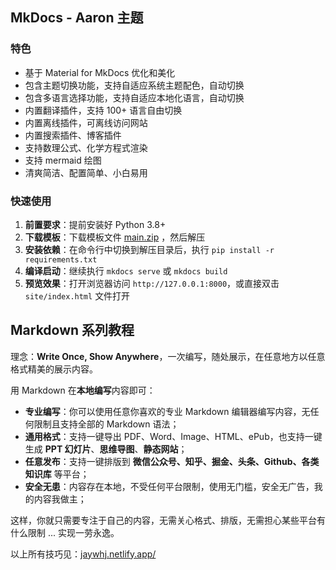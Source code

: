 ## MkDocs - Aaron 主题

### 特色

- 基于 Material for MkDocs 优化和美化
- 包含主题切换功能，支持自适应系统主题配色，自动切换
- 包含多语言选择功能，支持自适应本地化语言，自动切换
- 内置翻译插件，支持 100+ 语言自由切换
- 内置离线插件，可离线访问网站
- 内置搜索插件、博客插件
- 支持数理公式、化学方程式渲染
- 支持 mermaid 绘图
- 清爽简洁、配置简单、小白易用

### 快速使用

1. **前置要求**：提前安装好 Python 3.8+
2. **下载模板**：下载模板文件 [main.zip](https://github.com/jaywhj/jaywhj.github.io/archive/refs/heads/main.zip) ，然后解压
3. **安装依赖**：在命令行中切换到解压目录后，执行 `pip install -r requirements.txt` 
4. **编译启动**：继续执行 `mkdocs serve` 或 `mkdocs build`
5. **预览效果**：打开浏览器访问 `http://127.0.0.1:8000`，或直接双击 `site/index.html` 文件打开



## Markdown 系列教程

理念：**Write Once, Show Anywhere**，一次编写，随处展示，在任意地方以任意格式精美的展示内容。

用 Markdown 在**本地编写**内容即可：

- **专业编写**：你可以使用任意你喜欢的专业 Markdown 编辑器编写内容，无任何限制且支持全部的 Markdown 语法；
- **通用格式**：支持一键导出 PDF、Word、Image、HTML、ePub，也支持一键生成 **PPT 幻灯片**、**思维导图**、**静态网站**；
- **任意发布**：支持一键排版到 **微信公众号、知乎、掘金、头条、Github、各类知识库** 等平台；
- **安全无患**：内容存在本地，不受任何平台限制，使用无门槛，安全无广告，我的内容我做主；

这样，你就只需要专注于自己的内容，无需关心格式、排版，无需担心某些平台有什么限制 ... 实现一劳永逸。



以上所有技巧见：[jaywhj.netlify.app/](https://jaywhj.netlify.app/)



